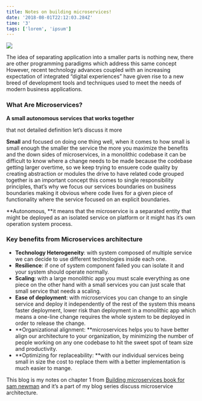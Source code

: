 ```yaml
---
title: Notes on building microservices!
date: '2018-08-01T22:12:03.284Z'
time: '3'
tags: ['lorem', 'ipsum']
---
```


![](https://cdn-images-1.medium.com/max/1440/1*3JKJYR37PS9JMy1gGIi0fw.jpeg)

The idea of separating application into a smaller parts is nothing new, there
are other programming paradigms which address this same concept However, recent
technology advances coupled with an increasing expectation of integrated
“digital experiences” have given rise to a new breed of development tools and
techniques used to meet the needs of modern business applications.

### What Are Microservices?

**A small autonomous services that works together**

that not detailed definition let’s discuss it more

**Small** and focused on doing one thing well, when it comes to how small is
small enough the smaller the service the more you maximize the benefits and the
down sides of microservices, in a monolithic codebase it can be difficult to
know where a change needs to be made because the codebase getting larger
overtime, so we keep trying to ensuere code quality by creating abstraction or
modules the drive to have related code grouped together is an important concept
this comes to single responsibility principles, that’s why we focus our services
boundaries on business boundaries making it obvious where code lives for a given
piece of functionality where the service focused on an explicit boundaries.

**Autonomous, **it means that the microservice is a separated entity that might
be deployed as an isolated service on platform or it might has it’s own
operation system process.

### **Key benefits from Microservices architecture**

- **Technology Heterogeneity**: with system composed of multiple service we can
  decide to use different technologies inside each one.
- **Resilience**: if one of system component failed you can isolate it and your
  system should operate normally.
- **Scaling**: with a large monolithic app you must scale everything as one piece
  on the other hand with a small services you can just scale that small service
  that needs a scaling.
- **Ease of deployment**: with microservices you can change to an single service
  and deploy it independently of the rest of the system this means faster
  deployment, lower risk than deployment in a monolithic app which means a
  one-line change requires the whole system to be deployed in order to release the
  change.
- **Organizational alignment: **microservices helps you to have better align our
  architecture to your organization, by minimizing the number of people working on
  any one codebase to hit the sweet spot of team size and productivity.
- **Optimizing for replaceability: **with our individual services being small in
  size the cost to replace them with a better implementation is much easier to
  mange.

This blog is my notes on chapter 1 from [Building microservices book for sam
newman](http://shop.oreilly.com/product/0636920033158.do) and it’s a part of my
blog series discuss microservice architecture.
